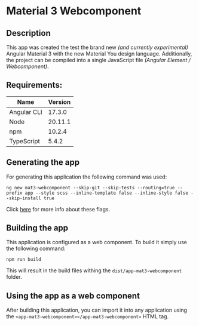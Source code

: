 # Material 3 Webcomponent

## Description

This app was created the test the brand new _(and currently experimental)_ Angular
Material 3 with the new Material You design language. Additionally, the project can
be compiled into a single JavaScript file _(Angular Element / Webcomponent)_.


## Requirements:

| Name        | Version |
| ----------- |---------|
| Angular CLI | 17.3.0  |
| Node        | 20.11.1 |
| npm         | 10.2.4  |
| TypeScript  | 5.4.2   |

## Generating the app

For generating this application the following command was used:
```shell
ng new mat3-webcomponent --skip-git --skip-tests --routing=true --prefix app --style scss --inline-template false --inline-style false --skip-install true
```
Click [here](https://angular.io/cli/new) for more info about these flags.

## Building the app

This application is configured as a web component. To build it simply use the following command:
```shell
npm run build
```

This will result in the build files withing the `dist/app-mat3-webcomponent` folder.

## Using the app as a web component

After building this application, you can import it into any application using the
`<app-mat3-webcomponent></app-mat3-webcomponent>` HTML tag.
